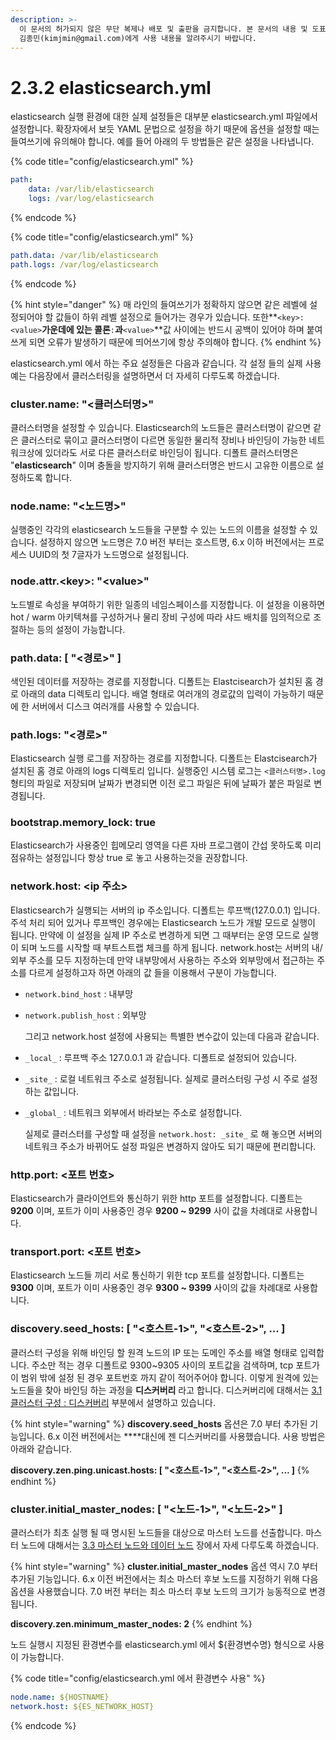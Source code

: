 ```yaml
---
description: >-
  이 문서의 허가되지 않은 무단 복제나 배포 및 출판을 금지합니다. 본 문서의 내용 및 도표 등을 인용하고자 하는 경우 출처를 명시하고
  김종민(kimjmin@gmail.com)에게 사용 내용을 알려주시기 바랍니다.
---
```


# 2.3.2 elasticsearch.yml

  elasticsearch 실행 환경에 대한 실제 설정들은 대부분 elasticsearch.yml 파일에서 설정합니다. 확장자에서 보듯 YAML 문법으로 설정을 하기 때문에 옵션을 설정할 때는 들여쓰기에 유의해야 합니다. 예를 들어 아래의 두 방법들은 같은 설정을 나타냅니다.

{% code title="config/elasticsearch.yml" %}
```yaml
path:
    data: /var/lib/elasticsearch
    logs: /var/log/elasticsearch
```
{% endcode %}

{% code title="config/elasticsearch.yml" %}
```yaml
path.data: /var/lib/elasticsearch
path.logs: /var/log/elasticsearch
```
{% endcode %}

{% hint style="danger" %}
  매 라인의 들여쓰기가 정확하지 않으면 같은 레벨에 설정되어야 할 값들이 하위 레벨 설정으로 들어가는 경우가 있습니다. 또한**`<key>: <value>`**가운데에 있는 콜론**`:`**과**`<value>`**값 사이에는 반드시 공백이 있어야 하며 붙여쓰게 되면 오류가 발생하기 때문에 띄어쓰기에 항상 주의해야 합니다.
{% endhint %}

  elasticsearch.yml 에서 하는 주요 설정들은 다음과 같습니다. 각 설정 들의 실제 사용 예는 다음장에서 클러스터링을 설명하면서 더 자세히 다루도록 하겠습니다.

### cluster.name: "&lt;클러스터명&gt;"

  클러스터명을 설정할 수 있습니다. Elasticsearch의 노드들은 클러스터명이 같으면 같은 클러스터로 묶이고 클러스터명이 다르면 동일한 물리적 장비나 바인딩이 가능한 네트워크상에 있더라도 서로 다른 클러스터로 바인딩이 됩니다. 디폴트 클러스터명은 "**elasticsearch**" 이며 충돌을 방지하기 위해 클러스터명은 반드시 고유한 이름으로 설정하도록 합니다.

### node.name: "&lt;노드명&gt;"

  실행중인 각각의 elasticsearch 노드들을 구분할 수 있는 노드의 이름을 설정할 수 있습니다. 설정하지 않으면 노드명은 7.0 버전 부터는 호스트명, 6.x 이하 버전에서는 프로세스 UUID의 첫 7글자가 노드명으로 설정됩니다.

### node.attr.&lt;key&gt;: "&lt;value&gt;"

  노드별로 속성을 부여하기 위한 일종의 네임스페이스를 지정합니다. 이 설정을 이용하면 hot / warm 아키텍쳐를 구성하거나 물리 장비 구성에 따라 샤드 배치를 임의적으로 조절하는 등의 설정이 가능합니다.

### path.data: \[ "&lt;경로&gt;" \]

  색인된 데이터를 저장하는 경로를 지정합니다. 디폴트는 Elastcisearch가 설치된 홈 경로 아래의 data 디렉토리 입니다. 배열 형태로 여러개의 경로값의 입력이 가능하기 때문에 한 서버에서 디스크 여러개를 사용할 수 있습니다.

### path.logs: "&lt;경로&gt;"

  Elasticsearch 실행 로그를 저장하는 경로를 지정합니다. 디폴트는 Elastcisearch가 설치된 홈 경로 아래의 logs 디렉토리 입니다. 실행중인 시스템 로그는 `<클러스터명>.log` 형티의 파일로 저장되며 날짜가 변경되면 이전 로그 파일은 뒤에 날짜가 붙은 파일로 변경됩니다.

### bootstrap.memory\_lock: true

  Elasticsearch가 사용중인 힙메모리 영역을 다른 자바 프로그램이 간섭 못하도록 미리 점유하는 설정입니다 항상 true 로 놓고 사용하는것을 권장합니다.

### network.host: &lt;ip 주소&gt;

  Elasticsearch가 실행되는 서버의 ip 주소입니다. 디폴트는 루프백\(127.0.0.1\) 입니다. 주석 처리 되어 있거나 루프백인 경우에는 Elasticsearch 노드가 개발 모드로 실행이 됩니다. 만약에 이 설정을 실제 IP 주소로 변경하게 되면 그 때부터는 운영 모드로 실행이 되며 노드를 시작할 때 부트스트랩 체크를 하게 됩니다. network.host는 서버의 내/외부 주소를 모두 지정하는데 만약 내부망에서 사용하는 주소와 외부망에서 접근하는 주소를 다르게 설정하고자 하면 아래의 값 들을 이용해서 구분이 가능합니다.

* `network.bind_host` : 내부망
* `network.publish_host` : 외부망

  그리고 network.host 설정에 사용되는 특별한 변수값이 있는데 다음과 같습니다. 

* `_local_` : 루프백 주소 127.0.0.1 과 같습니다. 디폴트로 설정되어 있습니다.
* `_site_` : 로컬 네트워크 주소로 설정됩니다. 실제로 클러스터링 구성 시 주로 설정하는 값입니다. 
* `_global_` : 네트워크 외부에서 바라보는 주소로 설정합니다.

  실제로 클러스터를 구성할 때 설정을 `network.host: _site_` 로 해 놓으면 서버의 네트워크 주소가 바뀌어도 설정 파일은 변경하지 않아도 되기 때문에 편리합니다.

### http.port: &lt;포트 번호&gt;

  Elasticsearch가 클라이언트와 통신하기 위한 http 포트를 설정합니다. 디폴트는 **9200** 이며, 포트가 이미 사용중인 경우 **9200 ~ 9299** 사이 값을 차례대로 사용합니다.

### transport.port: &lt;포트 번호&gt;

  Elasticsearch 노드들 끼리 서로 통신하기 위한 tcp 포트를 설정합니다. 디폴트는 **9300** 이며, 포트가 이미 사용중인 경우 **9300 ~ 9399** 사이의 값을 차례대로 사용합니다.

### discovery.seed\_hosts: \[ "&lt;호스트-1&gt;", "&lt;호스트-2&gt;", ... \]

  클러스터 구성을 위해 바인딩 할 원격 노드의 IP 또는 도메인 주소를 배열 형태로 입력합니다. 주소만 적는 경우 디폴트로 9300~9305 사이의 포트값을 검색하며, tcp 포트가 이 범위 밖에 설정 된 경우 포트번호 까지 같이 적어주어야 합니다. 이렇게 원격에 있는 노드들을 찾아 바인딩 하는 과정을 **디스커버리** 라고 합니다. 디스커버리에 대해서는 [3.1 클러스터 구성 : 디스커버리](../../03-cluster/3.1-cluster-settings.md#discovery) 부분에서 설명하고 있습니다.

{% hint style="warning" %}
**discovery.seed\_hosts** 옵션은 7.0 부터 추가된 기능입니다. 6.x 이전 버전에서는 ****대신에 젠 디스커버리를 사용했습니다. 사용 방법은 아래와 같습니다.

**discovery.zen.ping.unicast.hosts: \[ "&lt;호스트-1&gt;", "&lt;호스트-2&gt;", ... \]**
{% endhint %}

### cluster.initial\_master\_nodes: \[ "&lt;노드-1&gt;", "&lt;노드-2&gt;" \]

  클러스터가 최초 실행 될 때 명시된 노드들을 대상으로 마스터 노드를 선출합니다. 마스터 노드에 대해서는 [3.3 마스터 노드와 데이터 노드](../../03-cluster/3.3-master-and-data-nodes.md) 장에서 자세 다루도록 하겠습니다.

{% hint style="warning" %}
**cluster.initial\_master\_nodes** 옵션 역시 7.0 부터 추가된 기능입니다. 6.x 이전 버전에서는 최소 마스터 후보 노드를 지정하기 위해 다음 옵션을 사용했습니다. 7.0 버전 부터는 최소 마스터 후보 노드의 크기가 능동적으로 변경됩니다.

**discovery.zen.minimum\_master\_nodes: 2**
{% endhint %}

  노드 실행시 지정된 환경변수를 elasticsearch.yml 에서 ${환경변수명} 형식으로 사용이 가능합니다.

{% code title="config/elasticsearch.yml 에서 환경변수 사용" %}
```yaml
node.name: ${HOSTNAME}
network.host: ${ES_NETWORK_HOST}
```
{% endcode %}



